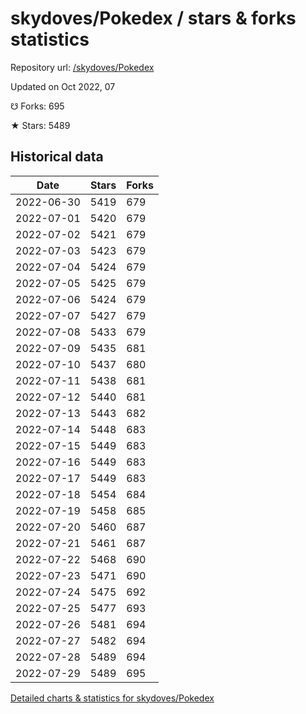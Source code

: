# skydoves/Pokedex / stars & forks statistics

Repository url: [/skydoves/Pokedex](https://github.com/skydoves/Pokedex)

Updated on Oct 2022, 07

☋ Forks: 695

★ Stars: 5489

## Historical data
| Date | Stars | Forks |
|------|-------|-------|
| 2022-06-30 | 5419 | 679 | 
| 2022-07-01 | 5420 | 679 | 
| 2022-07-02 | 5421 | 679 | 
| 2022-07-03 | 5423 | 679 | 
| 2022-07-04 | 5424 | 679 | 
| 2022-07-05 | 5425 | 679 | 
| 2022-07-06 | 5424 | 679 | 
| 2022-07-07 | 5427 | 679 | 
| 2022-07-08 | 5433 | 679 | 
| 2022-07-09 | 5435 | 681 | 
| 2022-07-10 | 5437 | 680 | 
| 2022-07-11 | 5438 | 681 | 
| 2022-07-12 | 5440 | 681 | 
| 2022-07-13 | 5443 | 682 | 
| 2022-07-14 | 5448 | 683 | 
| 2022-07-15 | 5449 | 683 | 
| 2022-07-16 | 5449 | 683 | 
| 2022-07-17 | 5449 | 683 | 
| 2022-07-18 | 5454 | 684 | 
| 2022-07-19 | 5458 | 685 | 
| 2022-07-20 | 5460 | 687 | 
| 2022-07-21 | 5461 | 687 | 
| 2022-07-22 | 5468 | 690 | 
| 2022-07-23 | 5471 | 690 | 
| 2022-07-24 | 5475 | 692 | 
| 2022-07-25 | 5477 | 693 | 
| 2022-07-26 | 5481 | 694 | 
| 2022-07-27 | 5482 | 694 | 
| 2022-07-28 | 5489 | 694 | 
| 2022-07-29 | 5489 | 695 | 


[Detailed charts & statistics for skydoves/Pokedex](https://reviewgithub.com/rep/skydoves/Pokedex)
